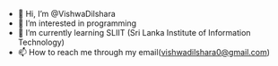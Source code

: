 - 👋 Hi, I’m @VishwaDilshara
- 👀 I’m interested in programming
- 🌱 I’m currently learning SLIIT (Sri Lanka Institute of Information Technology)
- 📫 How to reach me through my email(vishwadilshara0@gmail.com)

<!---
VishwaDilshara/VishwaDilshara is a ✨ special ✨ repository because its `README.md` (this file) appears on your GitHub profile.
You can click the Preview link to take a look at your changes.
--->
